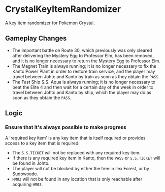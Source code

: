 # CrystalKeyItemRandomizer

A key item randomizer for Pokemon Crystal.

## Gameplay Changes

- The important battle on Route 30, which previously was only cleared
  after delivering the Mystery Egg to Professor Elm, has been removed,
  and it is no longer necessary to return the Mystery Egg to Professor
  Elm.
- The Magnet Train is always running; it is no longer necessary to fix
  the Kanto Power Plant in order to restore train service, and the
  player may travel between Johto and Kanto by train as soon as they
  obtain the `PASS`.
- The Fast Ship S.S. Aqua is always running; it is no longer necessary
  to beat the Elite 4 and then wait for a certain day of the week in
  order to travel between Johto and Kanto by ship, which the player
  may do as soon as they obtain the `PASS`.

## Logic

### Ensure that it's always possible to make progress

A 'required key item' is any key item that is itself required or
provides access to a key item that is required.

- The `S.S.TICKET` will not be replaced with any required key item.
- If there is any required key item in Kanto, then the `PASS` or
  `S.S.TICKET` will be found in Johto.
- The player will not be blocked by either the tree in Ilex Forest, or
  by Sudowoodo.
- `HM03` will not be found in any location that is only reachable
  after acquiring `HM03`.
